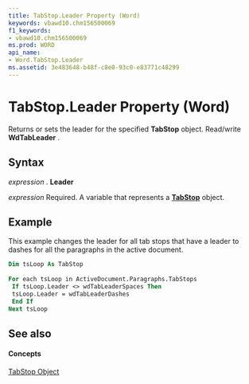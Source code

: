 ```yaml
---
title: TabStop.Leader Property (Word)
keywords: vbawd10.chm156500069
f1_keywords:
- vbawd10.chm156500069
ms.prod: WORD
api_name:
- Word.TabStop.Leader
ms.assetid: 3e483648-b48f-c8e0-93c0-e83771c48299
---
```



# TabStop.Leader Property (Word)

Returns or sets the leader for the specified  **TabStop** object. Read/write **WdTabLeader** .


## Syntax

 _expression_ . **Leader**

 _expression_ Required. A variable that represents a **[TabStop](tabstop-object-word.md)** object.


## Example

This example changes the leader for all tab stops that have a leader to dashes for all the paragraphs in the active document.


```vb
Dim tsLoop As TabStop 
 
For each tsLoop in ActiveDocument.Paragraphs.TabStops 
 If tsLoop.Leader <> wdTabLeaderSpaces Then 
 tsLoop.Leader = wdTabLeaderDashes 
 End If 
Next tsLoop
```


## See also


#### Concepts


[TabStop Object](tabstop-object-word.md)

